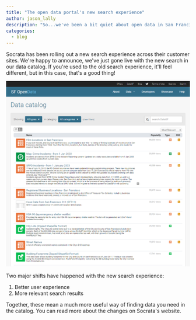 ```yaml
---
title: "The open data portal's new search experience"
author: jason_lally
description: "So...we've been a bit quiet about open data in San Francisco. In case anyone was worried, we're still here and\_about to get quite chatty. Going forward, we’ll use this blog to talk about what we are doing, what are our plans, and what are our struggles with\_open data."
categories:
  - blog
---
```



Socrata has been rolling out a new search experience across their customer sites. We're happy to announce, we've just gone live with the new search in our data catalog. If you're used to the old search experience, it'll feel different, but in this case, that's a good thing!

![The old search experience was harder to navigate, slower and didn't always give you the most relevant results.](/uploads/versions/oldsearch---x----1020-1027x---.png)

Two major shifts have happened with the new search experience:

1. Better user experience
2. More relevant search results


Together, these mean a much more useful way of finding data you need in the catalog. You can read more about the changes on Socrata's website.